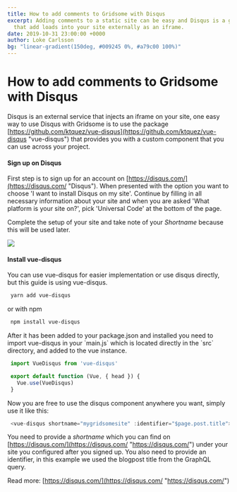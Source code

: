 ```yaml
---
title: How to add comments to Gridsome with Disqus
excerpt: Adding comments to a static site can be easy and Disqus is a great alternative
  that add loads into your site externally as an iframe.
date: 2019-10-31 23:00:00 +0000
author: Loke Carlsson
bg: "linear-gradient(150deg, #009245 0%, #a79c00 100%)"
---
```

# How to add comments to Gridsome with Disqus

Disqus is an external service that injects an iframe on your site, one easy way to use Disqus with Gridsome is to use the package [https://github.com/ktquez/vue-disqus](https://github.com/ktquez/vue-disqus "vue-disqus") that provides you with a custom component that you can use across your project.

#### Sign up on Disqus

First step is to sign up for an account on [https://disqus.com/](https://disqus.com/ "Disqus"). When presented with the option you want to choose 'I want to install Disqus on my site'. Continue by filling in all necessary information about your site and when you are asked 'What platform is your site on?', pick 'Universal Code' at the bottom of the page.

Complete the setup of your site and take note of your _Shortname_ because this will be used later.


![](https://i.imgur.com/Ui1aoYi.png)

#### Install vue-disqus

You can use vue-disqus for easier implementation or use disqus directly, but this guide is using vue-disqus.
```bash
 yarn add vue-disqus
```
or with npm
```bash
 npm install vue-disqus
```
After it has been added to your package.json and installed you need to import vue-disqus in your \`main.js\` which is located directly in the \`src\` directory, and added to the vue instance.

```js
 import VueDisqus from 'vue-disqus'

 export default function (Vue, { head }) {
   Vue.use(VueDisqus)
 }
```

Now you are free to use the disqus component anywhere you want, simply use it like this:
```js
 <vue-disqus shortname="mygridsomesite" :identifier="$page.post.title"></vue-disqus>
```
You need to provide a _shortname_ which you can find on [https://disqus.com/](https://disqus.com/ "https://disqus.com/") under your site you configured after you signed up. You also need to provide an identifier, in this example we used the blogpost title from the GraphQL query.

Read more: [https://disqus.com/](https://disqus.com/ "https://disqus.com/")